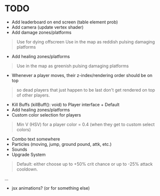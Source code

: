 # TODO

- Add leaderboard on end screen (table element prob)
- Add camera (update vertex shader)
- Add damage zones/platforms
> Use for dying offscreen
> Use in the map as reddish pulsing damaging platforms
- Add healing zones/platforms
> Use in the map as greenish pulsing damaging platforms
- Whenever a player moves, their z-index/rendering order should be on top
> so dead players that just happen to be last don't get rendered on top of
> other players.
- Kill Buffs (killBuff(): void) to Player interface + Default
- Add healing zones/platforms
- Custom color selection for players
> Min V (HSV) for a player color = 0.4 (when they get to custom select colors)

- Combo text somewhere
- Particles (moving, jump, ground pound, attk, etc.)
- Sounds
- Upgrade System
> Default: either choose up to +50% crit chance or up to -25% attack cooldown.

...

- jsx animations? (or for something else)
